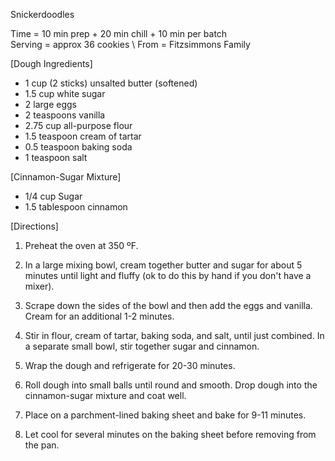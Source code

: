 Snickerdoodles 

Time = 10 min prep + 20 min chill + 10 min per batch \
Serving = approx 36 cookies \ 
From = Fitzsimmons Family

[Dough Ingredients]
- 1 cup (2 sticks) unsalted butter (softened)
- 1.5 cup white sugar
- 2 large eggs
- 2 teaspoons vanilla
- 2.75 cup all-purpose flour
- 1.5 teaspoon cream of tartar
- 0.5 teaspoon baking soda
- 1 teaspoon salt

[Cinnamon-Sugar Mixture]
- 1/4 cup Sugar
- 1.5 tablespoon cinnamon

[Directions]

1. Preheat the oven at 350 ºF.

2. In a large mixing bowl, cream together butter and sugar for about 5 minutes until light and fluffy (ok to do this by hand if you don't have a mixer).

3. Scrape down the sides of the bowl and then add the eggs and vanilla. Cream for an additional 1-2 minutes.

4. Stir in flour, cream of tartar, baking soda, and salt, until just combined. In a separate small bowl, stir together sugar and cinnamon.

5. Wrap the dough and refrigerate for 20-30 minutes. 

6. Roll dough into small balls until round and smooth. Drop dough into the cinnamon-sugar mixture and coat well. 

7. Place on a parchment-lined baking sheet and bake for 9-11 minutes.  

8. Let cool for several minutes on the baking sheet before removing from the pan.